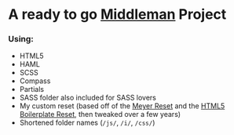 # A ready to go [Middleman](http://middlemanapp.com/) Project

### Using:

- HTML5
- HAML
- SCSS
 - Compass
 - Partials
- SASS folder also included for SASS lovers
- My custom reset (based off of the [Meyer Reset](http://meyerweb.com/eric/thoughts/2007/05/01/reset-reloaded/) and the [HTML5 Boilerplate Reset](http://html5boilerplate.com/docs/The-style/), then tweaked over a few years)
- Shortened folder names (`/js/`, `/i/`, `/css/`)
